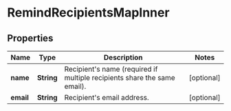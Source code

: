 

# RemindRecipientsMapInner


## Properties

| Name | Type | Description | Notes |
|------------ | ------------- | ------------- | -------------|
|**name** | **String** | Recipient&#39;s name (required if multiple recipients share the same email). |  [optional] |
|**email** | **String** | Recipient&#39;s email address. |  [optional] |



